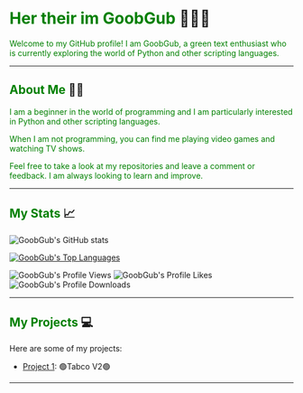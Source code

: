 # <span style="color:green">Her their im GoobGub</span> 🐍👨‍💻

<span style="color:green">Welcome to my GitHub profile! I am GoobGub, a green text enthusiast who is currently exploring the world of Python and other scripting languages.</span>

---

## <span style="color:green">About Me</span> 💁‍♂️

<span style="color:green">I am a beginner in the world of programming and I am particularly interested in Python and other scripting languages.</span>

<span style="color:green">When I am not programming, you can find me playing video games and watching TV shows.</span>

<span style="color:green">Feel free to take a look at my repositories and leave a comment or feedback. I am always looking to learn and improve.</span>

---

## <span style="color:green">My Stats</span> 📈

![GoobGub's GitHub stats](https://github-readme-stats.vercel.app/api?username=GoobGub&show_icons=true&theme=react&title_color=00ff00&icon_color=00ff00&text_color=00ff00&bg_color=0d1117)

<span style="color:green">[![GoobGub's Top Languages](https://github-readme-stats.vercel.app/api/top-langs/?username=GoobGub&layout=compact&theme=react&title_color=00ff00&icon_color=00ff00&text_color=00ff00&bg_color=0d1117)](https://github.com/GoobGub)</span>

![GoobGub's Profile Views](https://komarev.com/ghpvc/?username=GoobGub&color=green)
![GoobGub's Profile Likes](https://img.shields.io/github/stars/GoobGub?affiliations=OWNER%2CCOLLABORATOR&color=green)
![GoobGub's Profile Downloads](https://img.shields.io/github/downloads/GoobGub/GoobGub/total?color=green)

---

## <span style="color:green">My Projects</span> 💻

Here are some of my projects:

- [Project 1](https://github.com/GoobGub/Tabaco-V2): 🟢Tabco V2🟢


---
